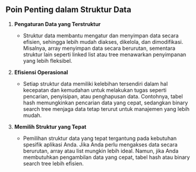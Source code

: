 ## Poin Penting dalam Struktur Data

1. **Pengaturan Data yang Terstruktur**

   - Struktur data membantu mengatur dan menyimpan data secara efisien, sehingga lebih mudah diakses, dikelola, dan dimodifikasi. Misalnya, array menyimpan data secara berurutan, sementara struktur lain seperti linked list atau tree menawarkan penyimpanan yang lebih fleksibel.

2. **Efisiensi Operasional**

   - Setiap struktur data memiliki kelebihan tersendiri dalam hal kecepatan dan kemudahan untuk melakukan tugas seperti pencarian, penyisipan, atau penghapusan data. Contohnya, tabel hash memungkinkan pencarian data yang cepat, sedangkan binary search tree menjaga data tetap terurut untuk manajemen yang lebih mudah.

3. **Memilih Struktur yang Tepat**
   - Pemilihan struktur data yang tepat tergantung pada kebutuhan spesifik aplikasi Anda. Jika Anda perlu mengakses data secara berurutan, array atau list mungkin lebih ideal. Namun, jika Anda membutuhkan pengambilan data yang cepat, tabel hash atau binary search tree lebih efisien.
